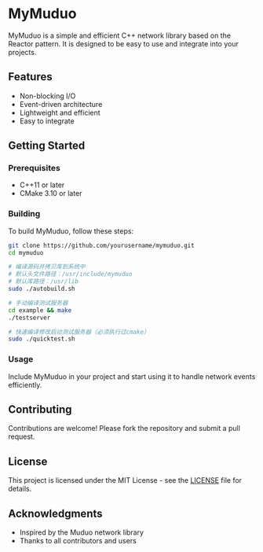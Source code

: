 # MyMuduo

MyMuduo is a simple and efficient C++ network library based on the Reactor pattern. It is designed to be easy to use and integrate into your projects.

## Features

- Non-blocking I/O
- Event-driven architecture
- Lightweight and efficient
- Easy to integrate

## Getting Started

### Prerequisites

- C++11 or later
- CMake 3.10 or later

### Building

To build MyMuduo, follow these steps:

```sh
git clone https://github.com/yourusername/mymuduo.git
cd mymuduo

# 编译源码并拷贝库到系统中
# 默认头文件路径：/usr/include/mymuduo
# 默认库路径：/usr/lib
sudo ./autobuild.sh

# 手动编译测试服务器
cd example && make
./testserver

# 快速编译修改启动测试服务器（必须执行过cmake）
sudo ./quicktest.sh
```

### Usage

Include MyMuduo in your project and start using it to handle network events efficiently.

## Contributing

Contributions are welcome! Please fork the repository and submit a pull request.

## License

This project is licensed under the MIT License - see the [LICENSE](LICENSE) file for details.

## Acknowledgments

- Inspired by the Muduo network library
- Thanks to all contributors and users
